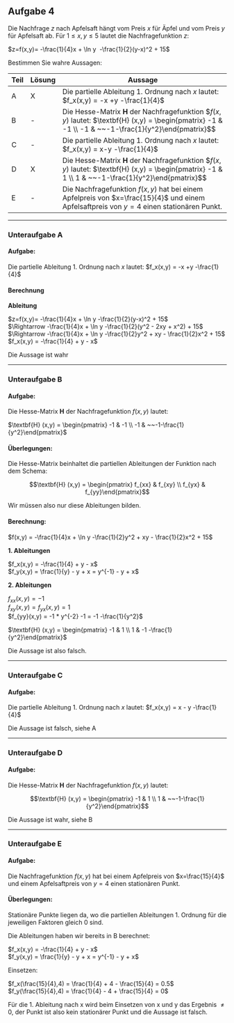 ## Aufgabe 4

Die Nachfrage $z$ nach Apfelsaft hängt vom Preis $x$ für Äpfel und vom Preis $y$ für Apfelsaft ab. Für $1\leq x,y \leq 5$ lautet die Nachfragefunktion $z$:

$z=f(x,y)= -\frac{1}{4}x + \ln y  -\frac{1}{2}(y-x)^2 + 15$

Bestimmen Sie wahre Aussagen:

| Teil | Lösung | Aussage                                                                                                                                              |
| ---- | ------ | ---------------------------------------------------------------------------------------------------------------------------------------------------- |
| A    | X      | Die partielle Ableitung 1. Ordnung nach $x$ lautet: $f_x(x,y) = -x +y -\frac{1}{4}$                                                                  |
| B    | -      | Die Hesse-Matrix **H** der Nachfragefunktion $$f(x,y)$ lautet: $\textbf{H} (x,y) = \begin{pmatrix} -1 & -1 \\ -1 & ~~-1-\frac{1}{y^2}\end{pmatrix}$$ |
| C    | -      | Die partielle Ableitung 1. Ordnung nach $x$ lautet: $f_x(x,y) = x-y -\frac{1}{4}$                                                                    |
| D    | X      | Die Hesse-Matrix **H** der Nachfragefunktion $$f(x,y)$ lautet: $\textbf{H} (x,y) = \begin{pmatrix} -1 & 1 \\ 1 & ~~-1-\frac{1}{y^2}\end{pmatrix}$$   |
| E    | -      | Die Nachfragefunktion $f(x,y)$ hat bei einem Apfelpreis von $x=\frac{15}{4}$ und einem Apfelsaftpreis von $y=4$ einen stationären Punkt.             |

---

### Unteraufgabe A

#### Aufgabe:

Die partielle Ableitung 1. Ordnung nach $x$ lautet: $f_x(x,y) = -x +y -\frac{1}{4}$

#### Berechnung

**Ableitung**

$z=f(x,y)= -\frac{1}{4}x + \ln y -\frac{1}{2}(y-x)^2 + 15$\
$\Rightarrow -\frac{1}{4}x + \ln y -\frac{1}{2}(y^2 - 2xy + x^2) + 15$\
$\Rightarrow -\frac{1}{4}x + \ln y -\frac{1}{2}y^2 + xy - \frac{1}{2}x^2 + 15$\
$f_x(x,y) = -\frac{1}{4} + y - x$

Die Aussage ist wahr

---

### Unteraufgabe B

#### Aufgabe:

Die Hesse-Matrix **H** der Nachfragefunktion $f(x,y)$ lautet: 

$\textbf{H} (x,y) = \begin{pmatrix} -1 & -1 \\ -1 & ~~-1-\frac{1}{y^2}\end{pmatrix}$

#### Überlegungen:

Die Hesse-Matrix beinhaltet die partiellen Ableitungen der Funktion nach dem Schema:

$$\textbf{H} (x,y) = \begin{pmatrix} f_{xx} & f_{xy} \\ f_{yx} & f_{yy}\end{pmatrix}$$

Wir müssen also nur diese Ableitungen bilden.

#### Berechnung:

$f(x,y) = -\frac{1}{4}x + \ln y -\frac{1}{2}y^2 + xy - \frac{1}{2}x^2 + 15$

**1. Ableitungen**

$f_x(x,y) = -\frac{1}{4} + y - x$\
$f_y(x,y) = \frac{1}{y} - y + x = y^{-1} - y + x$

**2. Ableitungen**

$f_{xx}(x,y) = -1$\
$f_{xy}(x,y) = f_{yx}(x,y) = 1$\
$f_{yy}(x,y) = -1 * y^{-2} -1 = -1 -\frac{1}{y^2}$

$\textbf{H} (x,y) = \begin{pmatrix} -1 & 1 \\ 1 & -1 -\frac{1}{y^2}\end{pmatrix}$

Die Aussage ist also falsch.

---

### Unteraufgabe C


#### Aufgabe:

Die partielle Ableitung 1. Ordnung nach $x$ lautet: $f_x(x,y) = x - y -\frac{1}{4}$

Die Aussage ist falsch, siehe A

---

### Unteraufgabe D

#### Aufgabe:

Die Hesse-Matrix **H** der Nachfragefunktion $f(x,y)$ lautet: 

$$\textbf{H} (x,y) = \begin{pmatrix} -1 & 1 \\ 1 & ~~-1-\frac{1}{y^2}\end{pmatrix}$$

Die Aussage ist wahr, siehe B

---

### Unteraufgabe E

#### Aufgabe:

Die Nachfragefunktion $f(x,y)$ hat bei einem Apfelpreis von $x=\frac{15}{4}$ und einem Apfelsaftpreis von $y=4$ einen stationären Punkt.

#### Überlegungen:

Stationäre Punkte liegen da, wo die partiellen Ableitungen 1. Ordnung für die jeweiligen Faktoren gleich 0 sind.

Die Ableitungen haben wir bereits in B berechnet:

$f_x(x,y) = -\frac{1}{4} + y - x$\
$f_y(x,y) = \frac{1}{y} - y + x = y^{-1} - y + x$

Einsetzen:

$f_x(\frac{15}{4},4) = \frac{1}{4} + 4 - \frac{15}{4} = 0.5$\
$f_y(\frac{15}{4},4) = \frac{1}{4} - 4 + \frac{15}{4} = 0$

Für die 1. Ableitung nach x wird beim Einsetzen von x und y das Ergebnis $\neq 0$, der Punkt ist also kein stationärer Punkt und die Aussage ist falsch.